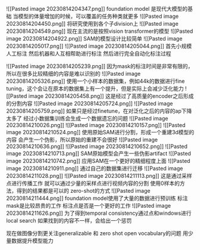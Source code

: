 ![[Pasted image 20230814204347.png]]
foundation model
是现代大模型的基础
当模型的体量增加的时候，可以覆盖的任务种类就更多
![[Pasted image 20230814204450.png]]
将研究使用到各个子division上
![[Pasted image 20230814204549.png]]
现在主流的是按照vision transformer的模型
![[Pasted image 20230814204922.png]]
SAM的模型设计比较简单
![[Pasted image 20230814205017.png]]
![[Pasted image 20230814205044.png]]
首先小规模人工标注
然后机器和人互相帮助进行标注
然后进行完全自动化标注过程

![[Pasted image 20230814205239.png]]
因为mask的标注时间是非常有限的，所以在很多比较精细的内容是难以识别的
![[Pasted image 20230814205326.png]]
使用一个小样本的数据集，例如44k的数据进行fine tuning，这个会让在原本的数据集上有一个提升，但是实际上会减少泛化能力
![[Pasted image 20230814205458.png]]
这是经过了高质量的encoder之后形成的分割内容
![[Pasted image 20230814205724.png]]
![[Pasted image 20230814205759.png]]
如果只是经过finetune，在对泛化之后的内容的ap下降太多了
经过小数据集训练会生成一个数据遗忘的问题
![[Pasted image 20230814210026.png]]
![[Pasted image 20230814210157.png]]
![[Pasted image 20230814210524.png]]
使用原始SAM进行分割，形成一个重建3d模型的内容
会产生一个伪影，所以原始的重建不会很好
![[Pasted image 20230814210636.png]]
![[Pasted image 20230814210652.png]]
![[Pasted image 20230814210713.png]]
SAM原始模型会产生一些伪影artifact
![[Pasted image 20230814210742.png]]
应用SAM在一个更好的精细程度上面
![[Pasted image 20230814210911.png]]
通过自己的数据集进行迁移
![[Pasted image 20230814211028.png]]
![[Pasted image 20230814211113.png]]
这是通过采样点进行传播工作
就可以通过少量的采样点进行视频内容的分割
使用0样本的方法，得到的结果都是可以的
zero-shot的方式
![[Pasted image 20230814211444.png]]
foundation model使用了大量的数据进行预训练
标注mask是比较昂贵的工作
标注点是否是一个更好的工作
![[Pasted image 20230814211626.png]]
为了得到temporal consistency通过点和windows进行local search
如果找到的内容不一样，会给出一个惩罚

现在做图像分割更关注generalizable 和 zero shot
open vocabulary的问题
用少量数据提升模型能力
